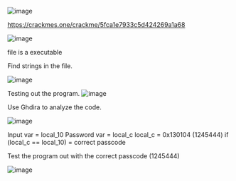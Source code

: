 ![image](https://user-images.githubusercontent.com/93418272/180906815-722a9ffb-83e2-4c8b-96c4-c92f8f70eaf5.png)

https://crackmes.one/crackme/5fca1e7933c5d424269a1a68

![image](https://user-images.githubusercontent.com/93418272/180906840-0bcc0d4b-14c9-4a6b-ae72-74c0480507dd.png)

file is a executable

Find strings in the file.

![image](https://user-images.githubusercontent.com/93418272/180906856-8680e8f8-781f-4a59-bcf1-64732e2c7190.png)

Testing out the program.
![image](https://user-images.githubusercontent.com/93418272/180906879-4b7ed010-b641-4695-b321-cded0e8a1e28.png)

Use Ghdira to analyze the code.

![image](https://user-images.githubusercontent.com/93418272/180906950-e3b67619-de2b-4462-a3fc-40c905c7734f.png)


Input var = local_10
Password var = local_c
local_c = 0x130104 (1245444)
if (local_c == local_10) = correct passcode 

Test the program out with the correct passcode (1245444)

![image](https://user-images.githubusercontent.com/93418272/180906980-0f1613a8-32f6-4421-9e34-3fbca676acb6.png)
